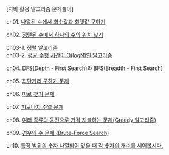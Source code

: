 [자바 활용 알고리즘 문제풀이]  


ch01. [나열된 수에서 최솟값과 최댓값 구하기](https://github.com/1010hy/algorithm/tree/main/Ch08/src/ch01)  

ch02. [정렬된 수에서 하나의 수의 위치 찾기](https://github.com/1010hy/algorithm/tree/main/Ch08/src/ch02)  

ch03-1. [정렬 알고리즘](https://github.com/1010hy/algorithm/blob/main/Ch08/src/ch03/README_InsertSort.md)  
ch03-2. [평균 수행 시간이 O(logN)인 알고리즘](https://github.com/1010hy/algorithm/blob/main/Ch08/src/ch03/README_HeapSort.md)  

ch04. [DFS(Depth - First Search)와 BFS(Breadth - First Search)](https://github.com/1010hy/algorithm/tree/main/Ch08/src/ch04)  

ch05. [최단거리 구하기 문제](https://github.com/1010hy/algorithm/tree/main/Ch08/src/ch05)  

ch06. [미로 찾기 문제](https://github.com/1010hy/algorithm/tree/main/Ch08/src/ch06)  

ch07. [피보나치 수열 문제](https://github.com/1010hy/algorithm/tree/main/Ch08/src/ch07)

ch08. [여러 종류의 동전으로 가격 지불하는 문제(Greedy 알고리즘)](https://github.com/1010hy/algorithm/tree/main/Ch08/src/ch08)

ch09. [경우의 수 문제 (Brute-Force Search)](https://github.com/1010hy/algorithm/tree/main/Ch08/src/ch09)

ch10. [특정 범위의 숫자 나열되어 있을 때 각 숫자의 개수를 세어봅시다.](https://github.com/1010hy/algorithm/tree/main/Ch08/src/ch10)
